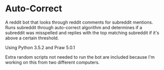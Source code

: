 # Auto-Correct

A reddit bot that looks through reddit comments for subreddit mentions. Runs subreddit through auto-correct algorithm and determines if a subreddit was misspelled and replies with the top matching subreddit if it's above a certain threshold.

Using Python 3.5.2 and Praw 5.0.1

Extra random scripts not needed to run the bot are included because I'm working on this from two different computers. 
